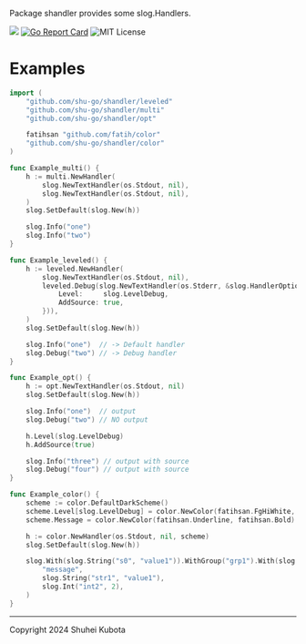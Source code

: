 Package shandler provides some slog.Handlers.

[![](https://godoc.org/github.com/shu-go/shandler?status.svg)](https://godoc.org/github.com/shu-go/shandler)
[![Go Report Card](https://goreportcard.com/badge/github.com/shu-go/shandler)](https://goreportcard.com/report/github.com/shu-go/shandler)
![MIT License](https://img.shields.io/badge/License-MIT-blue)

# Examples

```go
import (
	"github.com/shu-go/shandler/leveled"
	"github.com/shu-go/shandler/multi"
	"github.com/shu-go/shandler/opt"

	fatihsan "github.com/fatih/color"
	"github.com/shu-go/shandler/color"
)

func Example_multi() {
	h := multi.NewHandler(
		slog.NewTextHandler(os.Stdout, nil),
		slog.NewTextHandler(os.Stdout, nil),
	)
	slog.SetDefault(slog.New(h))

	slog.Info("one")
	slog.Info("two")
}

func Example_leveled() {
	h := leveled.NewHandler(
		slog.NewTextHandler(os.Stdout, nil),
		leveled.Debug(slog.NewTextHandler(os.Stderr, &slog.HandlerOptions{
			Level:     slog.LevelDebug,
			AddSource: true,
		})),
	)
	slog.SetDefault(slog.New(h))

	slog.Info("one")  // -> Default handler
	slog.Debug("two") // -> Debug handler
}

func Example_opt() {
	h := opt.NewTextHandler(os.Stdout, nil)
	slog.SetDefault(slog.New(h))

	slog.Info("one")  // output
	slog.Debug("two") // NO output

	h.Level(slog.LevelDebug)
	h.AddSource(true)

	slog.Info("three") // output with source
	slog.Debug("four") // output with source
}

func Example_color() {
	scheme := color.DefaultDarkScheme()
	scheme.Level[slog.LevelDebug] = color.NewColor(fatihsan.FgHiWhite, fatihsan.BlinkRapid)
	scheme.Message = color.NewColor(fatihsan.Underline, fatihsan.Bold)

	h := color.NewHandler(os.Stdout, nil, scheme)
	slog.SetDefault(slog.New(h))

	slog.With(slog.String("s0", "value1")).WithGroup("grp1").With(slog.Int("i1", 1)).WithGroup("grp2").Info(
		"message",
		slog.String("str1", "value1"),
		slog.Int("int2", 2),
	)
}
```

----

Copyright 2024 Shuhei Kubota

<!--  vim: set et ft=markdown sts=4 sw=4 ts=4 tw=0 : -->
